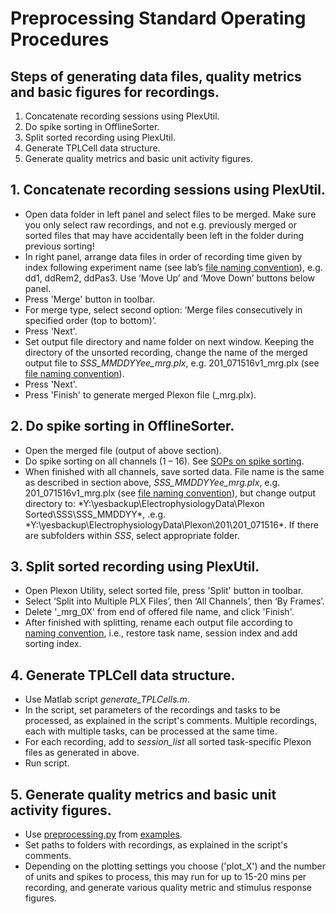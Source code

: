 # Preprocessing Standard Operating Procedures

## Steps of generating data files, quality metrics and basic figures for recordings.

1. Concatenate recording sessions using PlexUtil.
2. Do spike sorting in OfflineSorter.
3. Split sorted recording using PlexUtil.
4. Generate TPLCell data structure.
5. Generate quality metrics and basic unit activity figures.


## 1. Concatenate recording sessions using PlexUtil.

- Open data folder in left panel and select files to be merged. Make sure you only select raw recordings, and not e.g. previously merged or sorted files that may have accidentally been left in the folder during previous sorting!
- In right panel, arrange data files in order of recording time given by index following experiment name (see lab’s [file naming convention](https://github.com/davidsamu/seal/blob/master/doc/SOPs/Naming%20conventions.md)), e.g. dd1, ddRem2, ddPas3. Use ‘Move Up’ and ‘Move Down’ buttons below panel.
- Press 'Merge' button in toolbar.
- For merge type, select second option: ‘Merge files consecutively in specified order (top to bottom)’.
- Press 'Next'.
- Set output file directory and name folder on next window. Keeping the directory of the unsorted recording, change the name of the merged output file to *SSS_MMDDYYee_mrg.plx*, e.g. 201_071516v1_mrg.plx (see [file naming convention](https://github.com/davidsamu/seal/blob/master/doc/SOPs/Naming%20conventions.md)).
- Press 'Next'.
- Press 'Finish' to generate merged Plexon file (_mrg.plx).

## 2. Do spike sorting in OfflineSorter.

- Open the merged file (output of above section).
- Do spike sorting on all channels (1 – 16). See [SOPs on spike sorting](https://github.com/davidsamu/seal/blob/master/doc/SOPs/Spike%20sorting%20SOPs.md).
- When finished with all channels, save sorted data. File name is the same as described in section above, *SSS_MMDDYYee_mrg.plx*, e.g. 201_071516v1_mrg.plx (see [file naming convention](https://github.com/davidsamu/seal/blob/master/doc/SOPs/Naming%20conventions.md)), but change output directory to: *Y:\yesbackup\ElectrophysiologyData\Plexon Sorted\SSS\SSS_MMDDYY\*, .e.g. *Y:\yesbackup\ElectrophysiologyData\Plexon\201\201_071516\*. If there are subfolders within *SSS*, select appropriate folder.

## 3. Split sorted recording using PlexUtil.

- Open Plexon Utility, select sorted file, press 'Split' button in toolbar.
- Select ‘Split into Multiple PLX Files’, then ‘All Channels’, then ‘By Frames’.
- Delete '_mrg_0X' from end of offered file name, and click 'Finish'.
- After finished with splitting, rename each output file according to [naming convention](https://github.com/davidsamu/seal/blob/master/doc/SOPs/Naming%20conventions.md), i.e., restore task name, session index and add sorting index.


## 4. Generate TPLCell data structure.

- Use Matlab script *generate_TPLCells.m*.
- In the script, set parameters of the recordings and tasks to be processed, as explained in the script's comments. Multiple recordings, each with multiple tasks, can be processed at the same time.
- For each recording, add to *session_list* all sorted task-specific Plexon files as generated in above.
- Run script.

## 5. Generate quality metrics and basic unit activity figures.

- Use [preprocessing.py](https://github.com/davidsamu/seal/blob/master/examples/preprocessing.py) from [examples](https://github.com/davidsamu/seal/tree/master/examples).
- Set paths to folders with recordings, as explained in the script's comments.
- Depending on the plotting settings you choose ('plot_X') and the number of units and spikes to process, this may run for up to 15-20 mins per recording, and generate various quality metric and stimulus response figures.

